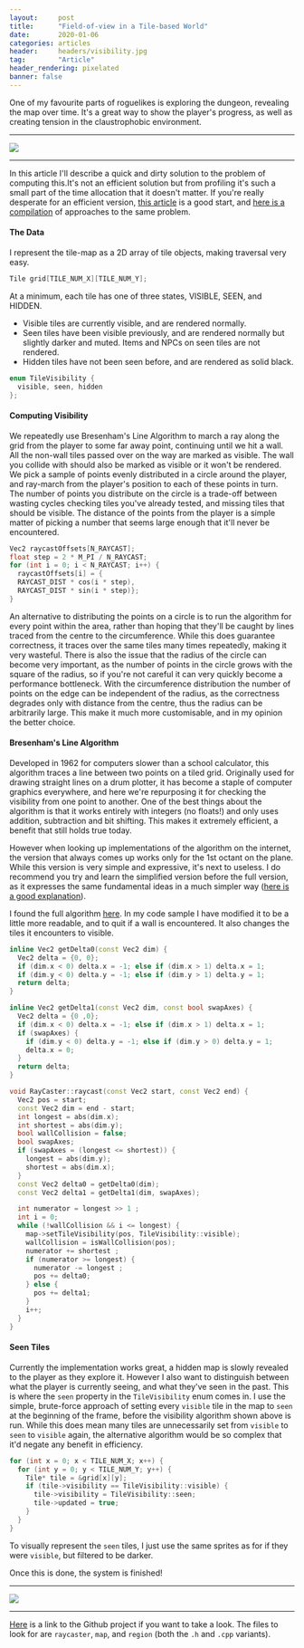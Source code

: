 ```yaml
---
layout:     post
title:      "Field-of-view in a Tile-based World"
date:       2020-01-06
categories: articles
header:     headers/visibility.jpg
tag:        "Article"
header_rendering: pixelated
banner: false
---
```


One of my favourite parts of roguelikes is exploring the dungeon, revealing the map over time. It's a great way to show the player's progress, as well as creating tension in the claustrophobic environment.

---

<img src="{{ site.s3_path }}/visibility/1.gif" class="img-fluid" style="image-rendering: pixelated">

---

In this article I'll describe a quick and dirty solution to the problem of computing this.It's not an efficient solution but from profiling it's such a small part of the time allocation that it doesn't matter. If you're really desperate for an efficient version, <a href="http://journal.stuffwithstuff.com/2015/09/07/what-the-hero-sees/">this article</a> is a good start, and <a href="http://www.roguebasin.com/index.php?title=Field_of_Vision">here is a compilation</a> of approaches to the same problem.

#### The Data

I represent the tile-map as a 2D array of tile objects, making traversal very easy.

```cpp
Tile grid[TILE_NUM_X][TILE_NUM_Y];
```

At a minimum, each tile has one of three states, VISIBLE, SEEN, and HIDDEN.

- Visible tiles are currently visible, and are rendered normally.
- Seen tiles have been visible previously, and are rendered normally but slightly darker and muted. Items and NPCs on seen tiles are not rendered.
- Hidden tiles have not been seen before, and are rendered as solid black.

```cpp
enum TileVisibility {
  visible, seen, hidden
};
```

#### Computing Visibility

We repeatedly use Bresenham's Line Algorithm to march a ray along the grid from the player to some far away point, continuing until we hit a wall. All the non-wall tiles passed over on the way are marked as visible. The wall you collide with should also be marked as visible or it won't be rendered. We pick a sample of points evenly distributed in a circle around the player, and ray-march from the player's position to each of these points in turn. The number of points you distribute on the circle is a trade-off between wasting cycles checking tiles you've already tested, and missing tiles that should be visible. The distance of the points from the player is a simple matter of picking a number that seems large enough that it'll never be encountered.

```cpp
Vec2 raycastOffsets[N_RAYCAST];
float step = 2 * M_PI / N_RAYCAST;
for (int i = 0; i < N_RAYCAST; i++) {
  raycastOffsets[i] = {
  RAYCAST_DIST * cos(i * step),
  RAYCAST_DIST * sin(i * step)};
}
```

An alternative to distributing the points on a circle is to run the algorithm for every point within the area, rather than hoping that they'll be caught by lines traced from the centre to the circumference. While this does guarantee correctness, it traces over the same tiles many times repeatedly, making it very wasteful. There is also the issue that the radius of the circle can become very important, as the number of points in the circle grows with the square of the radius, so if you're not careful it can very quickly become a performance bottleneck. With the circumference distribution the number of points on the edge can be independent of the radius, as the correctness degrades only with distance from the centre, thus the radius can be arbitrarily large. This make it much more customisable, and in my opinion the better choice.

#### Bresenham's Line Algorithm

Developed in 1962 for computers slower than a school calculator, this algorithm traces a line between two points on a tiled grid. Originally used for drawing straight lines on a drum plotter, it has become a staple of computer graphics everywhere, and here we're repurposing it for checking the visibility from one point to another. One of the best things about the algorithm is that it works entirely with integers (no floats!) and only uses addition, subtraction and bit shifting. This makes it extremely efficient, a benefit that still holds true today.

However when looking up implementations of the algorithm on the internet, the version that always comes up works only for the 1st octant on the plane. While this version is very simple and expressive, it's next to useless. I do recommend you try and learn the simplified version before the full version, as it expresses the same fundamental ideas in a much simpler way (<a href="https://csustan.csustan.edu/~tom/Lecture-Notes/Graphics/Bresenham-Line/Bresenham-Line.pdf">here is a good explanation</a>).

I found the full algorithm <a href="https://stackoverflow.com/questions/11678693/all-cases-covered-bresenhams-line-algorithm">here</a>. In my code sample I have modified it to be a little more readable, and to quit if a wall is encountered. It also changes the tiles it encounters to visible.

```cpp
inline Vec2 getDelta0(const Vec2 dim) {
  Vec2 delta = {0, 0};
  if (dim.x < 0) delta.x = -1; else if (dim.x > 1) delta.x = 1;
  if (dim.y < 0) delta.y = -1; else if (dim.y > 1) delta.y = 1;
  return delta;
}

inline Vec2 getDelta1(const Vec2 dim, const bool swapAxes) {
  Vec2 delta = {0 ,0};
  if (dim.x < 0) delta.x = -1; else if (dim.x > 1) delta.x = 1;
  if (swapAxes) {
    if (dim.y < 0) delta.y = -1; else if (dim.y > 0) delta.y = 1;
    delta.x = 0;
  }
  return delta;
}

void RayCaster::raycast(const Vec2 start, const Vec2 end) {
  Vec2 pos = start;
  const Vec2 dim = end - start;
  int longest = abs(dim.x);
  int shortest = abs(dim.y);
  bool wallCollision = false;
  bool swapAxes;
  if (swapAxes = (longest <= shortest)) {
    longest = abs(dim.y);
    shortest = abs(dim.x);
  }
  const Vec2 delta0 = getDelta0(dim);
  const Vec2 delta1 = getDelta1(dim, swapAxes);

  int numerator = longest >> 1 ;
  int i = 0;
  while (!wallCollision && i <= longest) {
    map->setTileVisibility(pos, TileVisibility::visible);
    wallCollision = isWallCollision(pos);
    numerator += shortest ;
    if (numerator >= longest) {
      numerator -= longest ;
      pos += delta0;
    } else {
      pos += delta1;
    }
    i++;
  }
}
```

#### Seen Tiles

Currently the implementation works great, a hidden map is slowly revealed to the player as they explore it. However I also want to distinguish between what the player is currently seeing, and what they've seen in the past. This is where the `seen` property in the `TileVisibility` enum comes in. I use the simple, brute-force approach of setting every `visible` tile in the map to `seen` at the beginning of the frame, before the visibility algorithm shown above is run. While this does mean many tiles are unnecessarily set from `visible` to `seen` to `visible` again, the alternative algorithm would be so complex that it'd negate any benefit in efficiency.

```cpp
for (int x = 0; x < TILE_NUM_X; x++) {
  for (int y = 0; y < TILE_NUM_Y; y++) {
    Tile* tile = &grid[x][y];
    if (tile->visibility == TileVisibility::visible) {
      tile->visibility = TileVisibility::seen;
      tile->updated = true;
    }
  }
}
```

To visually represent the `seen` tiles, I just use the same sprites as for if they were `visible`, but filtered to be darker.

Once this is done, the system is finished!

---

<img src="{{ site.s3_path }}/visibility/2.gif" class="img-fluid" style="image-rendering: pixelated">

---

<a href="https://github.com/benmandrew/Andleite">Here</a> is a link to the Github project if you want to take a look. The files to look for are `raycaster`, `map`, and `region` (both the `.h` and `.cpp` variants).
